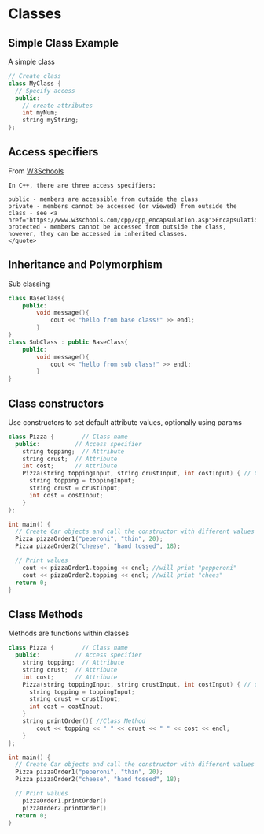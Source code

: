 # Classes

## Simple Class Example
A simple class
```cpp
// Create class
class MyClass {       
  // Specify access
  public:             
    // create attributes
    int myNum;        
    string myString;  
};
```


## Access specifiers
From <a href="https://www.w3schools.com/cpp/cpp_access_specifiers.asp">W3Schools</a>
```
In C++, there are three access specifiers:

public - members are accessible from outside the class  
private - members cannot be accessed (or viewed) from outside the class - see <a href="https://www.w3schools.com/cpp/cpp_encapsulation.asp">Encapsulation</a>  
protected - members cannot be accessed from outside the class, however, they can be accessed in inherited classes.
</quote>
```

## Inheritance and Polymorphism
Sub classing
```cpp
class BaseClass{
	public:
		void message(){
			cout << "hello from base class!" >> endl;
		}
}
class SubClass : public BaseClass{
	public:
		void message(){
			cout << "hello from sub class!" >> endl;
		}
}
```


## Class constructors
Use constructors to set default attribute values, optionally using params
```cpp
class Pizza {        // Class name
  public:          // Access specifier
    string topping;  // Attribute
    string crust;  // Attribute
    int cost;      // Attribute
    Pizza(string toppingInput, string crustInput, int costInput) { // Constructor with parameters
      string topping = toppingInput;
      string crust = crustInput;
      int cost = costInput;
    }
};

int main() {
  // Create Car objects and call the constructor with different values
  Pizza pizzaOrder1("peperoni", "thin", 20);
  Pizza pizzaOrder2("cheese", "hand tossed", 18);

  // Print values
	cout << pizzaOrder1.topping << endl; //will print "pepperoni"
	cout << pizzaOrder2.topping << endl; //will print "chees"
  return 0;
}
```

## Class Methods
Methods are functions within classes
```cpp
class Pizza {        // Class name
  public:          // Access specifier
    string topping;  // Attribute
    string crust;  // Attribute
    int cost;      // Attribute
    Pizza(string toppingInput, string crustInput, int costInput) { // Constructor with parameters
      string topping = toppingInput;
      string crust = crustInput;
      int cost = costInput;
    }
	string printOrder(){ //Class Method
		cout << topping << " " << crust << " " << cost << endl;
	}
};

int main() {
  // Create Car objects and call the constructor with different values
  Pizza pizzaOrder1("peperoni", "thin", 20);
  Pizza pizzaOrder2("cheese", "hand tossed", 18);

  // Print values
	pizzaOrder1.printOrder()
	pizzaOrder2.printOrder()
  return 0;
}
```
